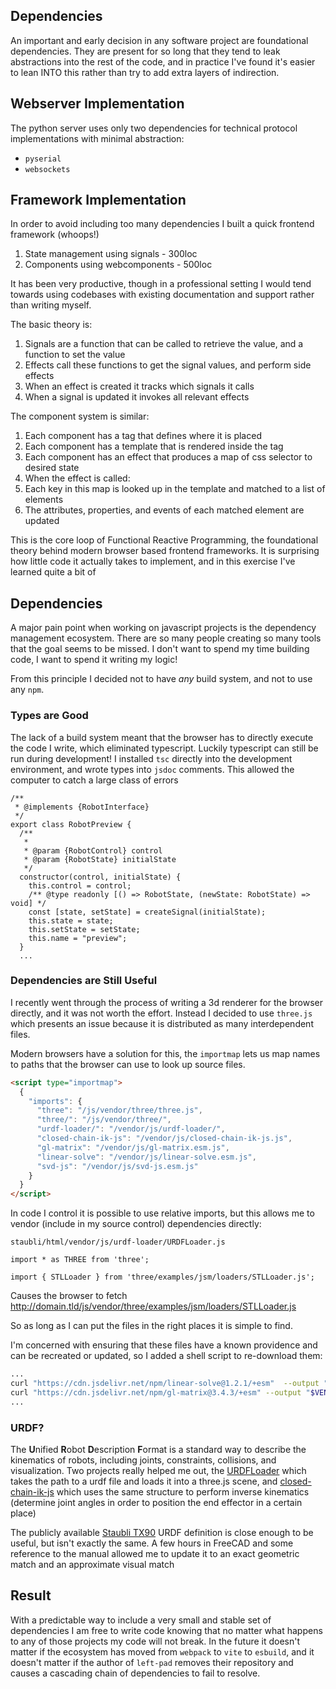 ## Dependencies

An important and early decision in any software project are foundational dependencies. They are present for so long that they tend to leak abstractions into the rest of the code, and in practice I've found it's easier to lean INTO this rather than try to add extra layers of indirection.
## Webserver Implementation

The python server uses only two dependencies for technical protocol implementations with minimal abstraction:
- `pyserial`
- `websockets`
## Framework Implementation

In order to avoid including too many dependencies I built a quick frontend framework (whoops!)

1. State management using signals - 300loc
2. Components using webcomponents - 500loc

It has been very productive, though in a professional setting I would tend towards using codebases with existing documentation and support rather than writing myself.

The basic theory is:

1. Signals are a function that can be called to retrieve the value, and a function to set the value
2. Effects call these functions to get the signal values, and perform side effects
3. When an effect is created it tracks which signals it calls
4. When a signal is updated it invokes all relevant effects

The component system is similar:

1. Each component has a tag that defines where it is placed
2. Each component has a template that is rendered inside the tag
3. Each component has an effect that produces a map of css selector to desired state
4. When the effect is called:
5. Each key in this map is looked up in the template and matched to a list of elements
6. The attributes, properties, and events of each matched element are updated

This is the core loop of Functional Reactive Programming, the foundational theory behind modern browser based frontend frameworks. It is surprising how little code it actually takes to implement, and in this exercise I've learned quite a bit of 

## Dependencies

A major pain point when working on javascript projects is the dependency management ecosystem. There are so many people creating so many tools that the goal seems to be missed. I don't want to spend my time building code, I want to spend it writing my logic!

From this principle I decided not to have *any* build system, and not to use any `npm`.

### Types are Good

The lack of a build system meant that the browser has to directly execute the code I write, which eliminated typescript. Luckily typescript can still be run during development! I installed `tsc` directly into the development environment, and wrote types into `jsdoc` comments. This allowed the computer to catch a large class of errors

```
/**
 * @implements {RobotInterface}
 */
export class RobotPreview {
  /**
   *
   * @param {RobotControl} control
   * @param {RobotState} initialState
   */
  constructor(control, initialState) {
    this.control = control;
    /** @type readonly [() => RobotState, (newState: RobotState) => void] */
    const [state, setState] = createSignal(initialState);
    this.state = state;
    this.setState = setState;
    this.name = "preview";
  }
  ...
```

### Dependencies are Still Useful

I recently went through the process of writing a 3d renderer for the browser directly, and it was not worth the effort. Instead I decided to use `three.js` which presents an issue because it is distributed as many interdependent files.

Modern browsers have a solution for this, the `importmap` lets us map names to paths that the browser can use to look up source files.

```html
<script type="importmap">
  {
	"imports": {
	  "three": "/js/vendor/three/three.js",
	  "three/": "/js/vendor/three/",
	  "urdf-loader/": "/vendor/js/urdf-loader/",
	  "closed-chain-ik-js": "/vendor/js/closed-chain-ik-js.js",
	  "gl-matrix": "/vendor/js/gl-matrix.esm.js",
	  "linear-solve": "/vendor/js/linear-solve.esm.js",
	  "svd-js": "/vendor/js/svd-js.esm.js"
	}
  }
</script>
```

In code I control it is possible to use relative imports, but this allows me to vendor (include in my source control) dependencies directly:

`staubli/html/vendor/js/urdf-loader/URDFLoader.js`
```
import * as THREE from 'three';

import { STLLoader } from 'three/examples/jsm/loaders/STLLoader.js';
```

Causes the browser to fetch http://domain.tld/js/vendor/three/examples/jsm/loaders/STLLoader.js

So as long as I can put the files in the right places it is simple to find.

I'm concerned with ensuring that these files have a known providence and can be recreated or updated, so I added a shell script to re-download them:

```sh
...
curl "https://cdn.jsdelivr.net/npm/linear-solve@1.2.1/+esm"  --output "$VENDOR_DIR/js/linear-solve.esm.js"
curl "https://cdn.jsdelivr.net/npm/gl-matrix@3.4.3/+esm" --output "$VENDOR_DIR/js/gl-matrix.esm.js"
...
```
### URDF?

The **U**nified **R**obot **D**escription **F**ormat is a standard way to describe the kinematics of robots, including joints, constraints, collisions, and visualization. Two projects really helped me out, the [URDFLoader](https://github.com/gkjohnson/urdf-loaders) which takes the path to a urdf file and loads it into a three.js scene, and [closed-chain-ik-js](https://github.com/gkjohnson/closed-chain-ik-js) which uses the same structure to perform inverse kinematics (determine joint angles in order to position the end effector in a certain place)

The publicly available [Staubli TX90](https://github.com/Daniella1/urdf_files_dataset/tree/main/urdf_files/ros-industrial/xacro_generated/staubli/staubli_tx90_support) URDF definition is close enough to be useful, but isn't exactly the same. A few hours in FreeCAD and some reference to the manual allowed me to update it to an exact geometric match and an approximate visual match
## Result

With a predictable way to include a very small and stable set of dependencies I am free to write code knowing that no matter what happens to any of those projects my code will not break. In the future it doesn't matter if the ecosystem has moved from `webpack` to `vite` to `esbuild`, and it doesn't matter if the author of `left-pad` removes their repository and causes a cascading chain of dependencies to fail to resolve.